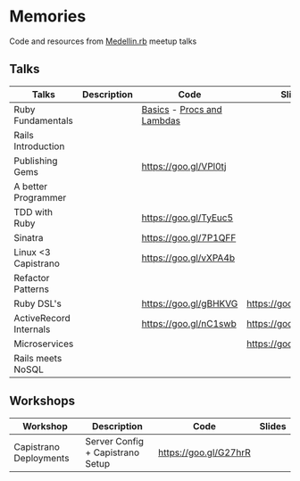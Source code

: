 # Memories
Code and resources from [Medellin.rb](http://www.meetup.com/medellin-rb/) meetup talks

## Talks

| Talks                    | Description                      | Code                  | Slides                |
|--------------------------|----------------------------------|-----------------------|-----------------------|
| Ruby Fundamentals        |                                  | [Basics](https://gist.github.com/orendon/15930c5c80c4f39a31f3) - [Procs and Lambdas](https://gist.github.com/orendon/15b824349975f1b1dafc)                        |                       |
| Rails Introduction       |                                  |                       |                       |
| Publishing Gems          |                                  | https://goo.gl/VPl0tj |                       |
| A better Programmer      |                                  |                       |                       |
| TDD with Ruby            |                                  | https://goo.gl/TyEuc5 |                       |
| Sinatra                  |                                  | https://goo.gl/7P1QFF |                       |
| Linux <3 Capistrano      |                                  | https://goo.gl/vXPA4b |                       |
| Refactor Patterns        |                                  |                       |                       |
| Ruby DSL's               |                                  | https://goo.gl/gBHKVG | https://goo.gl/xGxLRZ |
| ActiveRecord Internals   |                                  | https://goo.gl/nC1swb | https://goo.gl/bVQ251 |
| Microservices            |                                  |                       | https://goo.gl/8dqgBc |
| Rails meets NoSQL        |                                  |                       |                       |

## Workshops

| Workshop                 | Description                      | Code                  | Slides                |
|--------------------------|----------------------------------|-----------------------|-----------------------|
| Capistrano Deployments   | Server Config + Capistrano Setup | https://goo.gl/G27hrR |                       |
